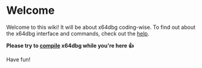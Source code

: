 # Welcome #

Welcome to this wiki! It will be about x64dbg coding-wise. To find out about the x64dbg interface and commands, check out the [help](http://help.x64dbg.com).

**Please try to [compile](https://github.com/x64dbg/x64dbg/wiki/Compiling-the-whole-project) x64dbg while you're here 👍**

Have fun!